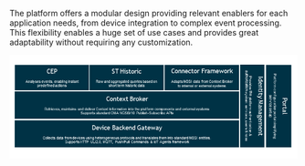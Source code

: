 
The platform offers a modular design providing relevant enablers for each application needs, from device integration to complex event processing. This flexibility enables a huge set of use cases and provides great adaptability without requiring any customization.
 
![](media/modules.png)

